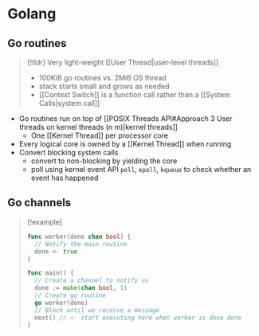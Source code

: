 # Golang
## Go routines

> [!tldr] Very light-weight [[User Thread|user-level threads]]
> * 100KiB go routines vs. 2MiB OS thread
> * stack starts small and grows as needed
> * [[Context Switch]] is a function call rather than a [[System Calls|system call]]

* Go routines run on top of [[POSIX Threads API#Approach 3 User threads on kernel threads (n m)|kernel threads]]
	* One [[Kernel Thread]] per processor core
* Every logical core is owned by a [[Kernel Thread]] when running
* Convert blocking system calls
	* convert to non-blocking by yielding the core
	* poll using kernel event API `poll`, `epoll`, `kqueue` to check whether an event has happened

## Go channels

> [!example]
> ```go
> func worker(done chan bool) {
>   // Notify the main routine
>   done <- true
> }
> 
> func main() {
>   // Create a channel to notify us
>   done := make(chan bool, 1)
>   // Create go routine
>   go worker(done)
>   // Block until we receive a message
>   next() // <- start executing here when worker is done done
> }
> ```

